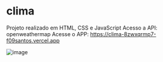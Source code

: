 # clima
Projeto realizado em HTML, CSS e JavaScript
Acesso a API: openweathermap
Acesse o APP: https://clima-8zwxqrmp7-f09santos.vercel.app


![image](https://user-images.githubusercontent.com/62082557/221577957-efa35aef-e72e-485c-bb3a-141792493f20.png)

